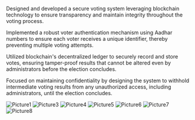 Designed and developed a secure voting system leveraging blockchain technology to ensure transparency and maintain integrity throughout the voting process.

Implemented a robust voter authentication mechanism using Aadhar numbers to ensure each voter receives a unique identifier, thereby preventing multiple voting attempts.

Utilized blockchain's decentralized ledger to securely record and store votes, ensuring tamper-proof results that cannot be altered even by administrators before the election concludes.

Focused on maintaining confidentiality by designing the system to withhold intermediate voting results from any unauthorized access, including administrators, until the election concludes.

![Picture1](https://github.com/ashishbalti4/E-Voting_Using_Blockchain/assets/69852923/048f408a-b07c-4107-babd-29845b7d7612)
![Picture3](https://github.com/ashishbalti4/E-Voting_Using_Blockchain/assets/69852923/afb39024-c3d6-47ea-a11c-fea3dcda65cc)
![Picture4](https://github.com/ashishbalti4/E-Voting_Using_Blockchain/assets/69852923/d2093d46-1fc8-4b27-a824-34ab32864b3a)
![Picture5](https://github.com/ashishbalti4/E-Voting_Using_Blockchain/assets/69852923/0842fccc-fb31-4892-954c-39df38620063)
![Picture6](https://github.com/ashishbalti4/E-Voting_Using_Blockchain/assets/69852923/5e0ef97d-ea72-438d-ba49-17ace69058a9)
![Picture7](https://github.com/ashishbalti4/E-Voting_Using_Blockchain/assets/69852923/d9e845c1-b332-4f6b-8a3d-06086f4fd4d9)
![Picture8](https://github.com/ashishbalti4/E-Voting_Using_Blockchain/assets/69852923/f536903a-5708-4fca-87ed-cafd0d6bf5ca)
